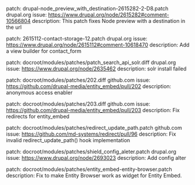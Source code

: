 patch: drupal-node_preview_with_destination-2615282-2-D8.patch
drupal.org issue: https://www.drupal.org/node/2615282#comment-10566804
description: This patch fixes Node preview with a destination in the url

patch: 2615112-contact-storage-12.patch
drupal.org issue: https://www.drupal.org/node/2615112#comment-10618470
description: Add a view builder for contact_form

patch: docroot/modules/patches/patch_search_api_solr.diff
drupal.org issue: https://www.drupal.org/node/2635462
description: solr install failed

patch: docroot/modules/patches/202.diff
github.com issue: https://github.com/drupal-media/entity_embed/pull/202
description: anonymous access enabler

patch: docroot/modules/patches/203.diff
github.com issue: https://github.com/drupal-media/entity_embed/pull/203
description: Fix redirects for entity_embed

patch: docroot/modules/patches/redirect_update_path.patch
github.com issue: https://github.com/md-systems/redirect/pull/96
description: Fix invalid redirect_update_path() hook implementation

patch: docroot/modules/patches/shield_config_aleter.patch
drupal.org issue: https://www.drupal.org/node/2693023
description: Add config alter

patch: docroot/modules/patches/entity_embed-entity-browser.patch
description: Fix to make Entity Browser work as widget for Entity Embed.
